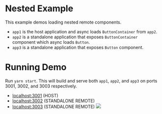 # Nested Example

This example demos loading nested remote components.

- `app1` is the host application and async loads `ButtonContainer` from `app2`.
- `app2` is a standalone application that exposes `ButtonContainer` component which async loads `Button`.
- `app3` is a standalone application that exposes `Button` component.

# Running Demo

Run `yarn start`. This will build and serve both `app1`, `app2`, and `app3` on ports 3001, 3002, and 3003 respectively.

- [localhost:3001](http://localhost:3001/) (HOST)
- [localhost:3002](http://localhost:3002/) (STANDALONE REMOTE)
- [localhost:3003](http://localhost:3003/) (STANDALONE REMOTE)
  <img src="https://ssl.google-analytics.com/collect?v=1&t=event&ec=email&ea=open&t=event&tid=UA-120967034-1&z=1589682154&cid=ae045149-9d17-0367-bbb0-11c41d92b411&dt=ModuleFederationExamples&dp=/email/Nested">
